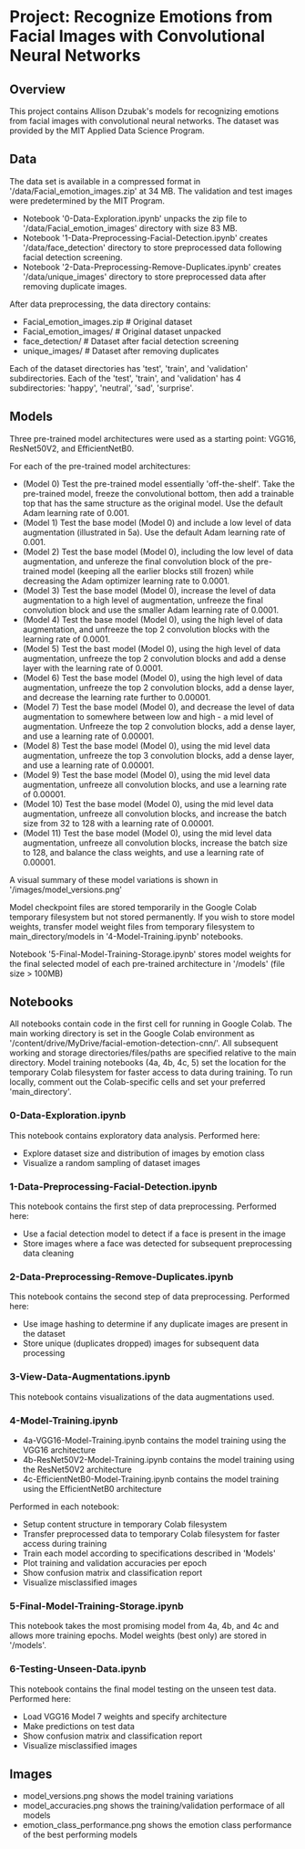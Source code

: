 # Project: Recognize Emotions from Facial Images with Convolutional Neural Networks

## Overview

This project contains Allison Dzubak's models for recognizing emotions from facial images with convolutional neural networks. The dataset was provided by the MIT Applied Data Science Program.

## Data

The data set is available in a compressed format in '/data/Facial_emotion_images.zip' at 34 MB. The validation and test images were predetermined by the MIT Program.

- Notebook '0-Data-Exploration.ipynb' unpacks the zip file to '/data/Facial_emotion_images' directory with size 83 MB. 
- Notebook '1-Data-Preprocessing-Facial-Detection.ipynb' creates '/data/face_detection' directory to store preprocessed data following facial detection screening.
- Notebook '2-Data-Preprocessing-Remove-Duplicates.ipynb' creates '/data/unique_images' directory to store preprocessed data after removing duplicate images.

After data preprocessing, the data directory contains:
- Facial_emotion_images.zip 	# Original dataset
- Facial_emotion_images/	# Original dataset unpacked
- face_detection/		# Dataset after facial detection screening
- unique_images/		# Dataset after removing duplicates

Each of the dataset directories has 'test', 'train', and 'validation' subdirectories. 
Each of the 'test', 'train', and 'validation' has 4 subdirectories: 'happy', 'neutral', 'sad', 'surprise'.   

## Models

Three pre-trained model architectures were used as a starting point: VGG16, ResNet50V2, and EfficientNetB0. 

For each of the pre-trained model architectures:

- (Model 0) Test the pre-trained model essentially 'off-the-shelf'. Take the pre-trained model, freeze the convolutional bottom, then add a trainable top that has the same structure as the original model. Use the default Adam learning rate of 0.001.
- (Model 1) Test the base model (Model 0) and include a low level of data augmentation (illustrated in 5a). Use the default Adam learning rate of 0.001.
- (Model 2) Test the base model (Model 0), including the low level of data augmentation, and unfereze the final convolution block of the pre-trained model (keeping all the earlier blocks still frozen) while decreasing the Adam optimizer learning rate to 0.0001.
- (Model 3) Test the base model (Model 0), increase the level of data augmentation to a high level of augmentation, unfreeze the final convolution block and use the smaller Adam learning rate of 0.0001.
- (Model 4) Test the base model (Model 0), using the high level of data augmentation, and unfreeze the top 2 convolution blocks with the learning rate of 0.0001.
- (Model 5) Test the bast model (Model 0), using the high level of data augmentation, unfreeze the top 2 convolution blocks and add a dense layer with the learning rate of 0.0001.
- (Model 6) Test the base model (Model 0), using the high level of data augmentation, unfreeze the top 2 convolution blocks, add a dense layer, and decrease the learning rate further to 0.00001.
- (Model 7) Test the base model (Model 0), and decrease the level of data augmentation to somewhere between low and high - a mid level of augmentation. Unfreeze the top 2 convolution blocks, add a dense layer, and use a learning rate of 0.00001.
- (Model 8) Test the base model (Model 0), using the mid level data augmentation, unfreeze the top 3 convolution blocks, add a dense layer, and use a learning rate of 0.00001.
- (Model 9) Test the base model (Model 0), using the mid level data augmentation, unfreeze all convolution blocks, and use a learning rate of 0.00001.
- (Model 10) Test the base model (Model 0), using the mid level data augmentation, unfreeze all convolution blocks, and increase the batch size from 32 to 128 with a learning rate of 0.00001.
- (Model 11) Test the base model (Model 0), using the mid level data augmentation, unfreeze all convolution blocks, increase the batch size to 128, and balance the class weights, and use a learning rate of 0.00001.

A visual summary of these model variations is shown in '/images/model_versions.png'

Model checkpoint files are stored temporarily in the Google Colab temporary filesystem but not stored permanently. If you wish to store model weights, transfer model weight files from temporary filesystem to main_directory/models in '4-Model-Training.ipynb' notebooks.

Notebook '5-Final-Model-Training-Storage.ipynb' stores model weights for the final selected model of each pre-trained architecture in '/models' (file size > 100MB) 

## Notebooks

All notebooks contain code in the first cell for running in Google Colab. 
The main working directory is set in the Google Colab environment as '/content/drive/MyDrive/facial-emotion-detection-cnn/'. 
All subsequent working and storage directories/files/paths are specified relative to the main directory. 
Model training notebooks (4a, 4b, 4c, 5) set the location for the temporary Colab filesystem for faster access to data during training.
To run locally, comment out the Colab-specific cells and set your preferred 'main_directory'.


### 0-Data-Exploration.ipynb 
This notebook contains exploratory data analysis. 
Performed here:

- Explore dataset size and distribution of images by emotion class
- Visualize a random sampling of dataset images

### 1-Data-Preprocessing-Facial-Detection.ipynb
This notebook contains the first step of data preprocessing. Performed here:

- Use a facial detection model to detect if a face is present in the image
- Store images where a face was detected for subsequent preprocessing data cleaning 

### 2-Data-Preprocessing-Remove-Duplicates.ipynb
This notebook contains the second step of data preprocessing. Performed here:

- Use image hashing to determine if any duplicate images are present in the dataset
- Store unique (duplicates dropped) images for subsequent data processing 

### 3-View-Data-Augmentations.ipynb
This notebook contains visualizations of the data augmentations used.

### 4-Model-Training.ipynb
- 4a-VGG16-Model-Training.ipynb contains the model training using the VGG16 architecture
- 4b-ResNet50V2-Model-Training.ipynb contains the model training using the ResNet50V2 architecture
- 4c-EfficientNetB0-Model-Training.ipynb contains the model training using the EfficientNetB0 architecture

Performed in each notebook:

- Setup content structure in temporary Colab filesystem
- Transfer preprocessed data to temporary Colab filesystem for faster access during training
- Train each model according to specifications described in 'Models'
- Plot training and validation accuracies per epoch
- Show confusion matrix and classification report
- Visualize misclassified images

### 5-Final-Model-Training-Storage.ipynb
This notebook takes the most promising model from 4a, 4b, and 4c and allows more training epochs. Model weights (best only) are stored in '/models'.

### 6-Testing-Unseen-Data.ipynb
This notebook contains the final model testing on the unseen test data. Performed here:

- Load VGG16 Model 7 weights and specify architecture
- Make predictions on test data
- Show confusion matrix and classification report
- Visualize misclassified images

## Images
- model_versions.png shows the model training variations
- model_accuracies.png shows the training/validation performace of all models
- emotion_class_performance.png shows the emotion class performance of the best performing models

